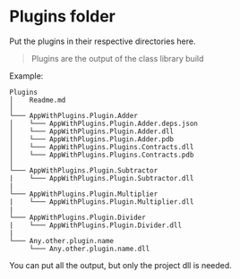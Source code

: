 ﻿# Plugins folder

Put the plugins in their respective directories here.
> Plugins are the output of the class library build

Example:
```
Plugins
│    Readme.md
│
└─── AppWithPlugins.Plugin.Adder
│    └─── AppWithPlugins.Plugin.Adder.deps.json
│    └─── AppWithPlugins.Plugin.Adder.dll
│    └─── AppWithPlugins.Plugin.Adder.pdb
│    └─── AppWithPlugins.Plugins.Contracts.dll
│    └─── AppWithPlugins.Plugins.Contracts.pdb
│   
└─── AppWithPlugins.Plugin.Subtractor
|    └─── AppWithPlugins.Plugin.Subtractor.dll
|   
└─── AppWithPlugins.Plugin.Multiplier
|    └─── AppWithPlugins.Plugin.Multiplier.dll
|   
└─── AppWithPlugins.Plugin.Divider
|    └─── AppWithPlugins.Plugin.Divider.dll
|   
└─── Any.other.plugin.name
     └─── Any.other.plugin.name.dll
```

You can put all the output, but only the project dll is needed.

